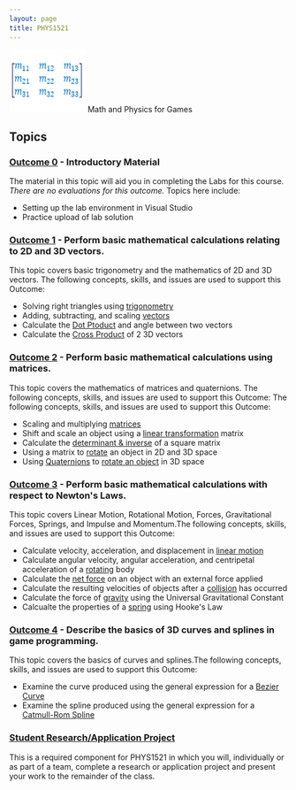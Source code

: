 ```yaml
---
layout: page
title: PHYS1521
---
```

![phys1521-icon.png](phys1521-icon.png) Math and Physics for Games

## Topics
### [Outcome 0](outcome0/outcome0.md) - Introductory Material
The material in this topic will aid you in completing the Labs for this course. _There are no evaluations for this outcome._ Topics here include:
* Setting up the lab environment in Visual Studio
* Practice upload of lab solution

### [Outcome 1](outcome1/outcome1.md) -  Perform basic mathematical calculations relating to 2D and 3D vectors.
This topic covers basic trigonometry and the mathematics of 2D and 3D vectors. 
The following concepts, skills, and issues are used to support this Outcome:
* Solving right triangles using [trigonometry](outcome1/trigonometry.md)
* Adding, subtracting, and scaling [vectors](outcome1/vector-math.md)
* Calculate the [Dot Ptoduct](outcome1/dot-product.md) and angle between two vectors
* Calculate the [Cross Product](outcome1/cross-product.md) of 2 3D vectors

### [Outcome 2](outcome2/outcome2.md) - Perform basic mathematical calculations using matrices.
This topic covers the mathematics of matrices and quaternions. The following concepts, skills, and issues are used to support this Outcome:
The following concepts, skills, and issues are used to support this Outcome:
* Scaling and multiplying [matrices](outcome2/matrix-math.md)
* Shift and scale an object using a [linear transformation](outcome2/transforms.md) matrix
* Calculate the [determinant & inverse](outcome2/determinants.md) of a square matrix
* Using a matrix to [rotate](outcome2/rotations.md) an object in 2D and 3D space
* Using [Quaternions](outcome2/quaternions-01.md) to [rotate an object](outcome2/quaternions-02.md) in 3D space

### [Outcome 3](outcome3/outcome3.md) - Perform basic mathematical calculations with respect to Newton's Laws.
This topic covers Linear Motion, Rotational Motion, Forces, Gravitational Forces, Springs, and Impulse and Momentum.The following concepts, skills, and issues are used to support this Outcome:
* Calculate velocity, acceleration, and displacement in [linear motion](outcome3/linear.md)
* Calculate angular velocity, angular acceleration, and centripetal acceleration of a [rotating](outcome3/rotating.md) body
* Calculate the [net force](outcome3/mechanics.md) on an object with an external force applied
* Calculate the resulting velocities of objects after a [collision](outcome3/collisions.md) has occurred
* Calculate the force of [gravity](outcome3/gravity.md) using the Universal Gravitational Constant
* Calcualte the properties of a [spring](outcome3/springs.md) using Hooke's Law

### [Outcome 4](outcome4/outcome4.md) - Describe the basics of 3D curves and splines in game programming.
This topic covers the basics of curves and splines.The following concepts, skills, and issues are used to support this Outcome:
* Examine the curve produced using the general expression for a [Bezier Curve](outcome4/bezier.md)
* Examine the spline produced using the general expression for a [Catmull-Rom Spline](outcome4/splines.md)

### [Student Research/Application Project](project/project.md)
This is a required component for PHYS1521 in which you will, individually or as part of a team, complete a research or application project and present your work to the remainder of the class.


